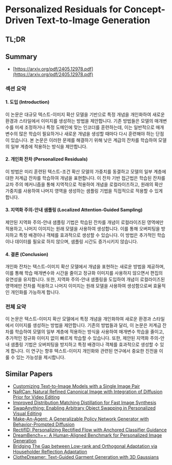 # Personalized Residuals for Concept-Driven Text-to-Image Generation
## TL;DR
## Summary
- [https://arxiv.org/pdf/2405.12978.pdf](https://arxiv.org/pdf/2405.12978.pdf)

### 섹션 요약

#### 1. 도입 (Introduction)

이 논문은 대규모 텍스트-이미지 확산 모델을 기반으로 특정 개념을 개인화하여 새로운 환경과 스타일에서 이미지를 생성하는 방법을 제안합니다. 기존 방법들은 모델의 매개변수를 미세 조정하거나 특정 도메인에 맞는 인코더를 훈련하는데, 이는 일반적으로 매개변수의 많은 학습이 필요하거나 새로운 개념을 생성할 때마다 다시 훈련해야 하는 단점이 있습니다. 본 논문은 이러한 문제를 해결하기 위해 낮은 계급의 잔차를 학습하여 모델의 일부 계층에 적용하는 방식을 제안합니다.

#### 2. 개인화 잔차 (Personalized Residuals)

이 방법은 미리 훈련된 텍스트-조건 확산 모델의 가중치를 동결하고 모델의 일부 계층에 대한 저계급 잔차를 학습하여 개념을 표현합니다. 이 잔차 기반 접근법은 학습된 잔차를 교차 주의 메커니즘을 통해 지역적으로 적용하여 개념을 로컬라이즈하고, 원래의 확산 가중치를 사용하여 나머지 영역을 생성하는 샘플링 기법을 직접적으로 적용할 수 있게 합니다.

#### 3. 지역화 주의-안내 샘플링 (Localized Attention-Guided Sampling)

제안된 지역화 주의-안내 샘플링 기법은 학습된 잔차를 개념이 로컬라이즈된 영역에만 적용하고, 나머지 이미지는 원래 모델을 사용하여 생성합니다. 이를 통해 오버피팅을 방지하고 특정 배경이나 객체를 효과적으로 생성할 수 있습니다. 이 방법은 추가적인 학습이나 데이터를 필요로 하지 않으며, 샘플링 시간도 증가시키지 않습니다.

#### 4. 결론 (Conclusion)

개인화 잔차는 텍스트-이미지 확산 모델에서 개념을 표현하는 새로운 방법을 제공하며, 이를 통해 학습 매개변수와 시간을 줄이고 정규화 이미지를 사용하지 않으면서 편집의 유연성을 유지합니다. 또한, 지역화 주의-안내 샘플링을 도입하여 개념이 로컬라이즈된 영역에만 잔차를 적용하고 나머지 이미지는 원래 모델을 사용하여 생성함으로써 효율적인 개인화를 가능하게 합니다.

### 전체 요약

이 논문은 텍스트-이미지 확산 모델에서 특정 개념을 개인화하여 새로운 환경과 스타일에서 이미지를 생성하는 방법을 제안합니다. 기존의 방법들과 달리, 이 논문은 저계급 잔차를 학습하여 모델의 일부 계층에 적용하는 방식을 사용하여 매개변수 학습을 줄이고, 추가적인 정규화 이미지 없이 빠르게 학습할 수 있습니다. 또한, 제안된 지역화 주의-안내 샘플링 기법은 오버피팅을 방지하고 특정 배경이나 객체를 효과적으로 생성할 수 있게 합니다. 이 연구는 향후 텍스트-이미지 개인화와 관련된 연구에서 중요한 진전을 이룰 수 있는 가능성을 제시합니다.

## Similar Papers
- [Customizing Text-to-Image Models with a Single Image Pair](2405.01536.md)
- [NaRCan: Natural Refined Canonical Image with Integration of Diffusion Prior for Video Editing](2406.06523.md)
- [Improved Distribution Matching Distillation for Fast Image Synthesis](2405.14867.md)
- [SwapAnything: Enabling Arbitrary Object Swapping in Personalized Visual Editing](2404.05717.md)
- [Make-An-Agent: A Generalizable Policy Network Generator with Behavior-Prompted Diffusion](2407.10973.md)
- [RectifID: Personalizing Rectified Flow with Anchored Classifier Guidance](2405.14677.md)
- [DreamBench++: A Human-Aligned Benchmark for Personalized Image Generation](2406.16855.md)
- [Bridging The Gap between Low-rank and Orthogonal Adaptation via Householder Reflection Adaptation](2405.17484.md)
- [ClotheDreamer: Text-Guided Garment Generation with 3D Gaussians](2406.16815.md)
